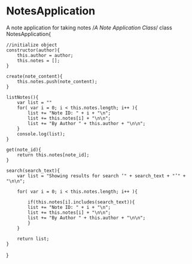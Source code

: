 # NotesApplication
A note application for taking notes
/*A Note Application Class*/
class NotesApplication{
    
	//initialize object
	constructor(author){
		this.author = author;
		this.notes = [];
	}
	
	create(note_content){
		this.notes.push(note_content);
	}
	
	listNotes(){
		var list = ""
		for( var i = 0; i < this.notes.length; i++ ){
			list += "Note ID: " + i + "\n";
			list += this.notes[i] + "\n\n";
			list += "By Author " + this.author + "\n\n";
		}
		console.log(list);
	}
	
	get(note_id){
		return this.notes[note_id];
	}
	
	search(search_text){
		var list = "Showing results for search ‘" + search_text + "’" + "\n\n";
		
		for( var i = 0; i < this.notes.length; i++ ){
			
			if(this.notes[i].includes(search_text)){
			list += "Note ID: " + i + "\n";
			list += this.notes[i] + "\n\n";
			list += "By Author " + this.author + "\n\n";
			}
		}
		
		return list;
	}
}